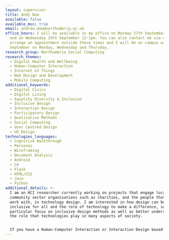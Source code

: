 ```yaml
---
layout: supervisor
title: Andy Dow
available: false
available_msc: true
email: andrew.dow@northumbria.ac.uk
office_hours: I will be available in my office on Monday 27th September 12-1pm
  and on Wednesday 29th September 12-1pm. You can also contact me via email to
  arrange an appointment outside these times and I will be on campus w/c 27th
  September on Monday, Wednesday and Thursday.
research_group: Northumbria Social Computing
research_themes:
  - Digital Health and Wellbeing
  - Human-Computer Interaction
  - Internet of Things
  - Web Design and Development
  - Mobile Computing
additional_keywords:
  - Digital Civics
  - Digital Living
  - Equality Diversity & Inclusion
  - Inclusive Design
  - Interaction Design
  - Participatory Design
  - Qualitative Methods
  - Social Computing
  - User Centred Design
  - UX Design
technologies_languages:
  - Cognitive Walkthrough
  - Personas
  - Wireframing
  - Document Analysis
  - Android
  - C#
  - Flask
  - HTML/CSS
  - Java
  - Python
additional_details: >-
  I am an HCI researcher currently working on projects that engage local
  community sector organisations such as charities, and the people that they
  work with, in technology design. I am interested in how design can be more
  inclusive for all and the role of technology to make a difference, so I have a
  particular focus on inclusive design methods as well as better understanding
  the role that technologies play in many aspects of society. 


  If you have a Human-Computer Interaction or Interaction Design based project idea in mind I would be very happy to discuss that with you. Equally, if you are thinking along the lines of any of the themes and keywords above, I would be keen to hear your ideas and help you to develop them further, so do get in touch (andrew.dow@northumbria.ac.uk).
---
```

